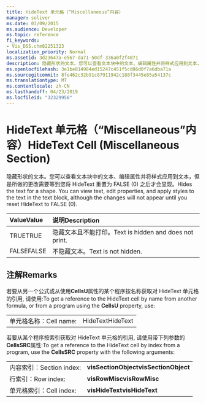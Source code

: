 ```yaml
---
title: HideText 单元格（“Miscellaneous”内容）
manager: soliver
ms.date: 03/09/2015
ms.audience: Developer
ms.topic: reference
f1_keywords:
- Vis_DSS.chm82251323
localization_priority: Normal
ms.assetid: 3d23647a-e567-da71-50df-336a0f2f4071
description: 隐藏形状的文本。您可以查看文本块中的文本、编辑属性并将样式应用到文本，但是所做的更改需要等到您将 HideText 重置为 FALSE (0) 之后才会显现。
ms.openlocfilehash: 3e1be814984ed15247c451f5cd86d0f7a6dba71a
ms.sourcegitcommit: 8fe462c32b91c87911942c188f3445e85a54137c
ms.translationtype: MT
ms.contentlocale: zh-CN
ms.lasthandoff: 04/23/2019
ms.locfileid: "32329958"
---
```

# <a name="hidetext-cell-miscellaneous-section"></a><span data-ttu-id="491c1-104">HideText 单元格（“Miscellaneous”内容）</span><span class="sxs-lookup"><span data-stu-id="491c1-104">HideText Cell (Miscellaneous Section)</span></span>

<span data-ttu-id="491c1-p102">隐藏形状的文本。您可以查看文本块中的文本、编辑属性并将样式应用到文本，但是所做的更改需要等到您将 HideText 重置为 FALSE (0) 之后才会显现。</span><span class="sxs-lookup"><span data-stu-id="491c1-p102">Hides the text for a shape. You can view text, edit properties, and apply styles to the text in the text block, although the changes will not appear until you reset HideText to FALSE (0).</span></span>
  
|<span data-ttu-id="491c1-107">**Value**</span><span class="sxs-lookup"><span data-stu-id="491c1-107">**Value**</span></span>|<span data-ttu-id="491c1-108">**说明**</span><span class="sxs-lookup"><span data-stu-id="491c1-108">**Description**</span></span>|
|:-----|:-----|
| <span data-ttu-id="491c1-109">TRUE</span><span class="sxs-lookup"><span data-stu-id="491c1-109">TRUE</span></span>  <br/> | <span data-ttu-id="491c1-110">隐藏文本且不能打印。</span><span class="sxs-lookup"><span data-stu-id="491c1-110">Text is hidden and does not print.</span></span>  <br/> |
| <span data-ttu-id="491c1-111">FALSE</span><span class="sxs-lookup"><span data-stu-id="491c1-111">FALSE</span></span>  <br/> | <span data-ttu-id="491c1-112">不隐藏文本。</span><span class="sxs-lookup"><span data-stu-id="491c1-112">Text is not hidden.</span></span>  <br/> |
   
## <a name="remarks"></a><span data-ttu-id="491c1-113">注解</span><span class="sxs-lookup"><span data-stu-id="491c1-113">Remarks</span></span>

<span data-ttu-id="491c1-114">若要从另一个公式或从使用**CellsU**属性的某个程序按名称获取对 HideText 单元格的引用, 请使用:</span><span class="sxs-lookup"><span data-stu-id="491c1-114">To get a reference to the HideText cell by name from another formula, or from a program using the **CellsU** property, use:</span></span> 
  
|||
|:-----|:-----|
| <span data-ttu-id="491c1-115">单元格名称：</span><span class="sxs-lookup"><span data-stu-id="491c1-115">Cell name:</span></span>  <br/> | <span data-ttu-id="491c1-116">HideText</span><span class="sxs-lookup"><span data-stu-id="491c1-116">HideText</span></span>  <br/> |
   
<span data-ttu-id="491c1-117">若要从某个程序按索引获取对 HideText 单元格的引用, 请使用带下列参数的**CellsSRC**属性:</span><span class="sxs-lookup"><span data-stu-id="491c1-117">To get a reference to the HideText cell by index from a program, use the **CellsSRC** property with the following arguments:</span></span> 
  
|||
|:-----|:-----|
| <span data-ttu-id="491c1-118">内容索引：</span><span class="sxs-lookup"><span data-stu-id="491c1-118">Section index:</span></span>  <br/> |<span data-ttu-id="491c1-119">**visSectionObject**</span><span class="sxs-lookup"><span data-stu-id="491c1-119">**visSectionObject**</span></span> <br/> |
| <span data-ttu-id="491c1-120">行索引：</span><span class="sxs-lookup"><span data-stu-id="491c1-120">Row index:</span></span>  <br/> |<span data-ttu-id="491c1-121">**visRowMisc**</span><span class="sxs-lookup"><span data-stu-id="491c1-121">**visRowMisc**</span></span> <br/> |
| <span data-ttu-id="491c1-122">单元格索引：</span><span class="sxs-lookup"><span data-stu-id="491c1-122">Cell index:</span></span>  <br/> |<span data-ttu-id="491c1-123">**visHideText**</span><span class="sxs-lookup"><span data-stu-id="491c1-123">**visHideText**</span></span> <br/> |
   

